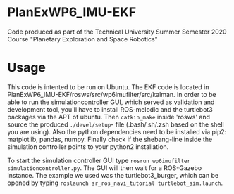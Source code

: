 # PlanExWP6_IMU-EKF
Code produced as part of the Technical University Summer Semester 2020 Course "Planetary Exploration and Space Robotics"

# Usage
This code is intented to be run on Ubuntu.
The EKF code is located in PlanExWP6_IMU-EKF/rosws/src/wp6imufilter/src/kalman. In order to be able to run the simulationcontroller GUI, which served as validation and development tool,
you'll have to install ROS-melodic and the turtlebot3 packages via the APT of ubuntu. Then `catkin_make` inside 'rosws' and source the produced 
`./devel/setup`- file (.bash/.sh/.zsh based on the shell you are using). Also the python dependencies need to be installed via pip2: matplotlib, pandas, numpy. 
Finally check if the shebang-line inside the simulation controller points to your python2 installation.

To start the simulation controller GUI type `rosrun wp6imufilter simulationcontroller.py`. The GUI will then wait for a ROS-Gazebo instance. 
The example we used was the turtlebot3_burger, which can be opened by typing `roslaunch sr_ros_navi_tutorial turtlebot_sim.launch`.
